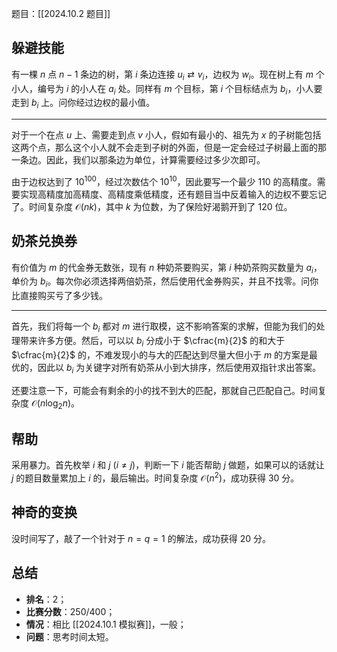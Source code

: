 题目：[[2024.10.2 题目]]

## 躲避技能

有一棵 $n$ 点 $n-1$ 条边的树，第 $i$ 条边连接 $u_i\rightleftarrows v_i$，边权为 $w_i$。现在树上有 $m$ 个小人，编号为 $i$ 的小人在 $a_i$ 处。同样有 $m$ 个目标，第 $i$ 个目标结点为 $b_i$，小人要走到 $b_i$ 上。问你经过边权的最小值。

---

对于一个在点 $u$ 上、需要走到点 $v$ 小人，假如有最小的、祖先为 $x$ 的子树能包括这两个点，那么这个小人就不会走到子树的外面，但是一定会经过子树最上面的那一条边。因此，我们以那条边为单位，计算需要经过多少次即可。

由于边权达到了 $10^{100}$，经过次数估个 $10^{10}$，因此要写一个最少 $110$ 的高精度。需要实现高精度加高精度、高精度乘低精度，还有题目当中反着输入的边权不要忘记了。时间复杂度 $\mathcal O(nk)$，其中 $k$ 为位数，为了保险好渴鹅开到了 $120$ 位。

## 奶茶兑换券

有价值为 $m$ 的代金券无数张，现有 $n$ 种奶茶要购买，第 $i$ 种奶茶购买数量为 $a_i$，单价为 $b_i$。每次你必须选择两倍奶茶，然后使用代金券购买，并且不找零。问你比直接购买亏了多少钱。

---

首先，我们将每一个 $b_i$ 都对 $m$ 进行取模，这不影响答案的求解，但能为我们的处理带来许多方便。然后，可以以 $b_i$ 分成小于 $\cfrac{m}{2}$ 的和大于 $\cfrac{m}{2}$ 的，不难发现小的与大的匹配达到尽量大但小于 $m$ 的方案是最优的，因此以 $b_i$ 为关键字对所有奶茶从小到大排序，然后使用双指针求出答案。

还要注意一下，可能会有剩余的小的找不到大的匹配，那就自己匹配自己。时间复杂度 $\mathcal O(n\log_2n)$。

## 帮助

采用暴力。首先枚举 $i$ 和 $j$ $(i\ne j)$，判断一下 $i$ 能否帮助 $j$ 做题，如果可以的话就让 $j$ 的题目数量累加上 $i$ 的，最后输出。时间复杂度 $\mathcal O(n^2)$，成功获得 $30$ 分。

## 神奇的变换

没时间写了，敲了一个针对于 $n=q=1$ 的解法，成功获得 $20$ 分。

## 总结

- **排名**：$2$；
- **比赛分数**：$250/400$；
- **情况**：相比 [[2024.10.1 模拟赛]]，一般；
- **问题**：思考时间太短。